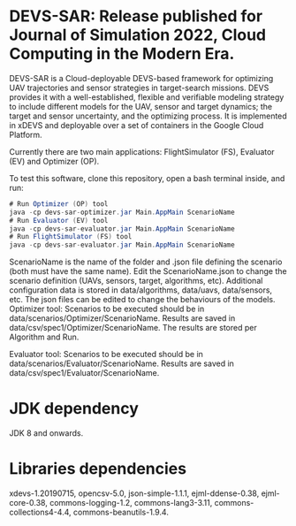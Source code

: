# DEVS-SAR: Release published for Journal of Simulation 2022, Cloud Computing in the Modern Era.

DEVS-SAR is a Cloud-deployable DEVS-based framework for optimizing UAV trajectories and sensor strategies in target-search missions. DEVS provides it  with a well-established, flexible and verifiable modeling strategy to include different models for the UAV, sensor and target dynamics; the target and sensor uncertainty, and the optimizing process. It is implemented in xDEVS and deployable over a set of containers in the Google Cloud Platform. 

Currently there are two main applications: FlightSimulator (FS), Evaluator (EV) and Optimizer (OP).

To test this software, clone this repository, open a bash terminal inside, and run:

```java
# Run Optimizer (OP) tool
java -cp devs-sar-optimizer.jar Main.AppMain ScenarioName
# Run Evaluator (EV) tool
java -cp devs-sar-evaluator.jar Main.AppMain ScenarioName
# Run FlightSimulator (FS) tool
java -cp devs-sar-evaluator.jar Main.AppMain ScenarioName
```
ScenarioName is the name of the folder and .json file defining the scenario (both must have the same name). Edit the ScenarioName.json to change the scenario definition (UAVs, sensors, target, algorithms, etc). Additional configuration data is stored in data/algorithms, data/uavs, data/sensors, etc. The json files can be edited to change the behaviours of the models.
Optimizer tool:
Scenarios to be executed should be in data/scenarios/Optimizer/ScenarioName.
Results are saved in data/csv/spec1/Optimizer/ScenarioName. The results are stored per Algorithm and Run.

Evaluator tool:
Scenarios to be executed should be in data/scenarios/Evaluator/ScenarioName.
Results are saved in data/csv/spec1/Evaluator/ScenarioName.

# JDK dependency
JDK 8 and onwards.
# Libraries dependencies
xdevs-1.20190715, opencsv-5.0, json-simple-1.1.1, ejml-ddense-0.38, ejml-core-0.38,
commons-logging-1.2, commons-lang3-3.11, commons-collections4-4.4, commons-beanutils-1.9.4.
